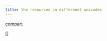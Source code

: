 ```yaml
---
title: the resources on differenet unicodes
---
```


[compart](https://www.compart.com/en/unicode/)

[]
